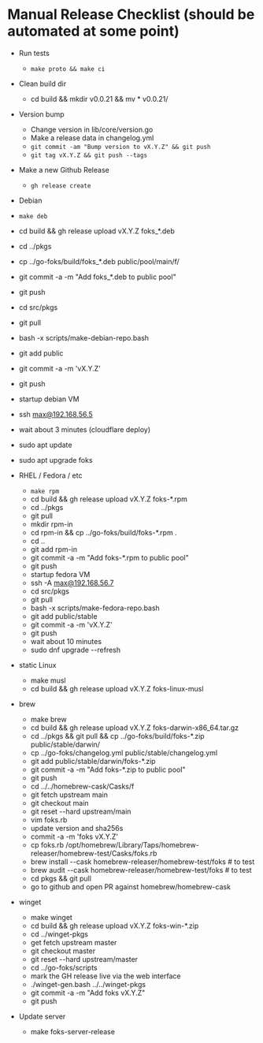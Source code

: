 # Manual Release Checklist (should be automated at some point)

- Run tests
  - `make proto && make ci`

- Clean build dir
  - cd build && mkdir v0.0.21 && mv * v0.0.21/

- Version bump
  - Change version in lib/core/version.go 
  - Make a release data in changelog.yml
  - `git commit -am "Bump version to vX.Y.Z" && git push`
  - `git tag vX.Y.Z && git push --tags`

- Make a new Github Release
  - `gh release create`

-  Debian
  - `make deb`
  - cd build && gh release upload vX.Y.Z foks_*.deb
  - cd ../pkgs 
  - cp ../go-foks/build/foks_*.deb public/pool/main/f/
  - git commit -a -m "Add foks_*.deb to public pool"
  - git push
  - cd src/pkgs
  - git pull
  - bash -x scripts/make-debian-repo.bash
  - git add public
  - git commit -a -m 'vX.Y.Z'
  - git push
  - startup debian VM
  - ssh max@192.168.56.5
  - wait about 3 minutes (cloudflare deploy)
  - sudo apt update
  - sudo apt upgrade foks

- RHEL / Fedora / etc
  - `make rpm`
  - cd build && gh release upload vX.Y.Z foks-*.rpm
  - cd ../pkgs
  - git pull
  - mkdir rpm-in
  - cd rpm-in && cp ../go-foks/build/foks-*.rpm .
  - cd ..
  - git add rpm-in
  - git commit -a -m "Add foks-*.rpm to public pool"
  - git push
  - startup fedora VM
  - ssh -A max@192.168.56.7
  - cd src/pkgs
  - git pull
  - bash -x scripts/make-fedora-repo.bash
  - git add public/stable
  - git commit -a -m 'vX.Y.Z'
  - git push
  - wait about 10 minutes
  - sudo dnf upgrade --refresh

- static Linux
  - make musl
  - cd build && gh release upload vX.Y.Z foks-linux-musl

- brew 
  - make brew
  - cd build && gh release upload vX.Y.Z foks-darwin-x86_64.tar.gz
  - cd ../pkgs && git pull && cp ../go-foks/build/foks-*.zip public/stable/darwin/
  - cp ../go-foks/changelog.yml public/stable/changelog.yml
  - git add public/stable/darwin/foks-*.zip
  - git commit -a -m "Add foks-*.zip to public pool"
  - git push
  - cd ../../homebrew-cask/Casks/f
  - git fetch upstream main
  - git checkout main
  - git reset --hard upstream/main
  - vim foks.rb
  - update version and sha256s
  - commit -a -m 'foks vX.Y.Z'
  - cp foks.rb /opt/homebrew/Library/Taps/homebrew-releaser/homebrew-test/Casks/foks.rb 
  - brew install --cask homebrew-releaser/homebrew-test/foks  # to test
  - brew audit --cask homebrew-releaser/homebrew-test/foks # to test
  - cd pkgs && git pull
  - go to github and open PR against homebrew/homebrew-cask

- winget
  - make winget
  - cd build && gh release upload vX.Y.Z foks-win-*.zip
  - cd ../winget-pkgs
  - get fetch upstream master
  - git checkout master
  - git reset --hard upstream/master
  - cd ../go-foks/scripts
  - mark the GH release live via the web interface
  - ./winget-gen.bash ../../winget-pkgs
  - git commit -a -m "Add foks vX.Y.Z"
  - git push

- Update server
   - make foks-server-release

